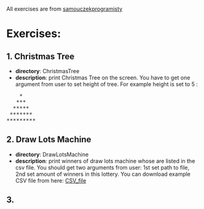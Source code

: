 All exercises are from [samouczekprogramisty](http://www.samouczekprogramisty.pl/strefa-zadaniowa/)
# Exercises:
## 1. Christmas Tree 
- **directory**: ChristmasTree
- **description**: print Christmas Tree on the screen. You have to get one argument from user to set height of tree. For example height is set to 5 :

<pre>
    *  
   ***  
  *****  
 *******  
*********  
</pre>
## 2. Draw Lots Machine
- **directory**: DrawLotsMachine
- **description**: print winners of draw lots machine whose are listed in the csv file. You should get two arguments from user: 1st set path to file, 2nd set amount of winners in this lottery. You can download example CSV file from here: [CSV_file](http://www.samouczekprogramisty.pl/assets/misc/2016/08/22_zadanie_maszyna_losujaca_input.csv)
## 3.

